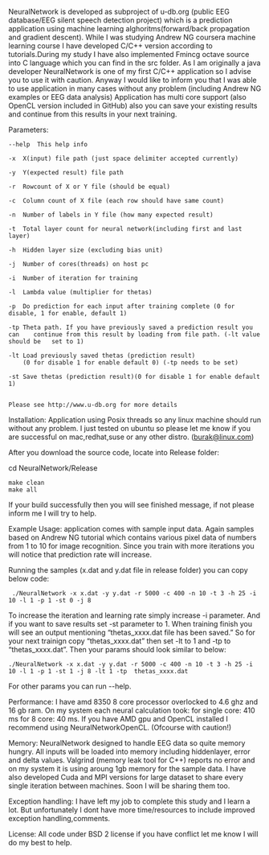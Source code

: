  NeuralNetwork is developed as subproject of u-db.org (public EEG database/EEG silent speech detection project) which is a prediction application using machine learning alghoritms(forward/back propagation and gradient descent). While I was studying Andrew NG coursera machine learning course I have developed C/C++ version according to tutorials.During my study I have also implemented Fmincg octave source into C language which you can find in the src folder. As I am originally a java developer NeuralNetwork is  one of my first C/C++ application so I advise you to use it with caution. Anyway I would like to inform you that I was able to use application in many cases without any problem (including Andrew NG examples or EEG data analysis) Application has multi core support (also OpenCL version included in GitHub) also you can save your existing  results and continue from this results in your next training.


Parameters:
```
--help	This help info

-x	X(input) file path (just space delimiter accepted currently)

-y	Y(expected result) file path

-r	Rowcount of X or Y file (should be equal)

-c	Column count of X file (each row should have same count)

-n	Number of labels in Y file (how many expected result)

-t	Total layer count for neural network(including first and last layer)

-h	Hidden layer size (excluding bias unit)

-j	Number of cores(threads) on host pc

-i	Number of iteration for training

-l	Lambda value (multiplier for thetas)

-p	Do prediction for each input after training complete (0 for disable, 1 for enable, default 1)

-tp	Theta path. If you have previously saved a prediction result you can 	continue from this result by loading from file path. (-lt value should be 	set to 1)

-lt	Load previously saved thetas (prediction result)
	(0 for disable 1 for enable default 0) (-tp needs to be set)

-st	Save thetas (prediction result)(0 for disable 1 for enable default 1)


Please see http://www.u-db.org for more details
```
 
Installation:
 Application using Posix threads so any linux machine should run without any problem. I just tested on ubuntu so please let me know if you are successful on mac,redhat,suse or any other distro. (burak@linux.com)

After you download the source code, locate into Release folder:

cd NeuralNetwork/Release
```
make clean
make all
```
If your build successfully then you will see finished message, if not please inform me I will try to help.

Example Usage:
 application comes with sample input data. Again samples based on Andrew NG tutorial which contains various pixel data of numbers from 1 to 10 for image recognition. Since you train with more iterations you will notice that prediction rate will increase. 

 Running the samples (x.dat and y.dat file in release folder) you can copy below code:
```
 ./NeuralNetwork -x x.dat -y y.dat -r 5000 -c 400 -n 10 -t 3 -h 25 -i 10 -l 1 -p 1 -st 0 -j 8
```
To increase the iteration and learning rate simply increase -i parameter. And if you want to save results set -st parameter to 1. When training finish you will see an output mentioning “thetas_xxxx.dat file has been saved.” So for your next trainign copy “thetas_xxxx.dat” then set -lt to 1 and -tp to “thetas_xxxx.dat”. Then your params should look similar to below:
```
./NeuralNetwork -x x.dat -y y.dat -r 5000 -c 400 -n 10 -t 3 -h 25 -i 10 -l 1 -p 1 -st 1 -j 8 -lt 1 -tp  thetas_xxxx.dat
```
For other params you can run --help.


Performance:
 I have amd 8350 8 core processor overlocked to 4.6 ghz and 16 gb ram. On my system each neural calculation took:
for single core: 410 ms 
for 8 core: 40 ms.
 If you have AMD gpu and OpenCL installed I recommend using NeuralNetworkOpenCL. (Ofcourse with caution!)

Memory:
 NeuralNetwork designed to handle EEG data so quite memory hungry. All inputs will be loaded into memory including hiddenlayer, error and delta values. Valgrind (memory leak tool for C++) reports no error and on my system it is using aroung 1gb memory for the sample data. I have also developed Cuda and MPI versions for large dataset to share every single iteration between machines. Soon I will be sharing them too.

Exception handling:
 I have left my job to complete this study and I learn a lot. But unfortunately I dont have more time/resources to include improved exception handling,comments.

License:
 All code under BSD 2 license if you have conflict let me know I will do my best to help.

